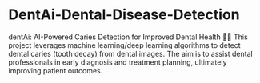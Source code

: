 # DentAi-Dental-Disease-Detection
dentAi: AI-Powered Caries Detection for Improved Dental Health 🦷✨  This project leverages machine learning/deep learning algorithms to detect dental caries (tooth decay) from dental images. The aim is to assist dental professionals in early diagnosis and treatment planning, ultimately improving patient outcomes.
